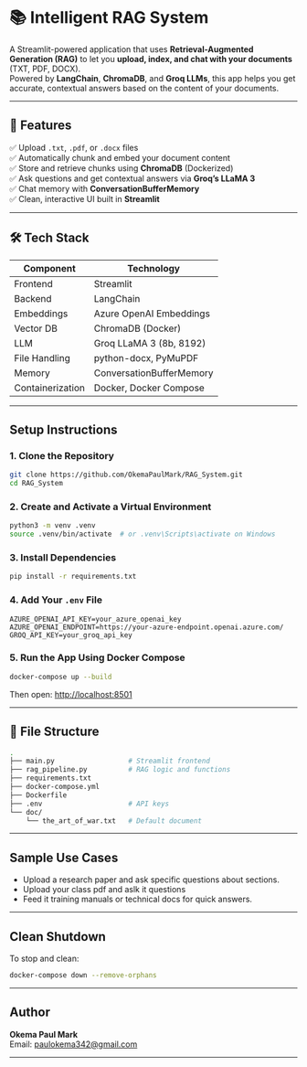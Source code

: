 # 📚 Intelligent RAG System

A Streamlit-powered application that uses **Retrieval-Augmented Generation (RAG)** to let you **upload, index, and chat with your documents** (TXT, PDF, DOCX).  
Powered by **LangChain**, **ChromaDB**, and **Groq LLMs**, this app helps you get accurate, contextual answers based on the content of your documents.

---

## 🚀 Features

✅ Upload `.txt`, `.pdf`, or `.docx` files  
✅ Automatically chunk and embed your document content  
✅ Store and retrieve chunks using **ChromaDB** (Dockerized)  
✅ Ask questions and get contextual answers via **Groq’s LLaMA 3**  
✅ Chat memory with **ConversationBufferMemory**  
✅ Clean, interactive UI built in **Streamlit**


---

## 🛠️ Tech Stack

| Component        | Technology               |
|------------------|---------------------------|
| Frontend         | Streamlit                |
| Backend          | LangChain                |
| Embeddings       | Azure OpenAI Embeddings  |
| Vector DB        | ChromaDB (Docker)        |
| LLM              | Groq LLaMA 3 (8b, 8192)   |
| File Handling    | python-docx, PyMuPDF     |
| Memory           | ConversationBufferMemory |
| Containerization | Docker, Docker Compose   |

---

## Setup Instructions

### 1. Clone the Repository

```bash
git clone https://github.com/OkemaPaulMark/RAG_System.git
cd RAG_System
```

### 2. Create and Activate a Virtual Environment

```bash
python3 -m venv .venv
source .venv/bin/activate  # or .venv\Scripts\activate on Windows
```

### 3. Install Dependencies

```bash
pip install -r requirements.txt
```

### 4. Add Your `.env` File

```env
AZURE_OPENAI_API_KEY=your_azure_openai_key
AZURE_OPENAI_ENDPOINT=https://your-azure-endpoint.openai.azure.com/
GROQ_API_KEY=your_groq_api_key
```

### 5. Run the App Using Docker Compose

```bash
docker-compose up --build
```

Then open: [http://localhost:8501](http://localhost:8501)

---

## 📁 File Structure

```bash
.
├── main.py                  # Streamlit frontend
├── rag_pipeline.py          # RAG logic and functions
├── requirements.txt
├── docker-compose.yml
├── Dockerfile
├── .env                     # API keys
└── doc/
    └── the_art_of_war.txt   # Default document
```

---

## Sample Use Cases

- Upload a research paper and ask specific questions about sections.
- Upload your class pdf and aslk it questions
- Feed it training manuals or technical docs for quick answers.

---

## Clean Shutdown

To stop and clean:

```bash
docker-compose down --remove-orphans
```

---

## Author

**Okema Paul Mark**  
    Email: paulokema342@gmail.com  


---
